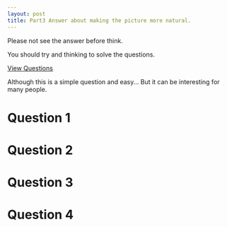 ```yaml
---
layout: post
title: Part3 Answer about making the picture more natural.
---
```


Please not see the answer before think.

You should try and thinking to solve the questions.

[View Questions](https://basemax.github.io/2019/02/02/Part3-Question-Make-the-picture-more-natural.html)

Although this is a simple question and easy...
But it can be interesting for many people.

# Question 1


# Question 2


# Question 3


# Question 4

